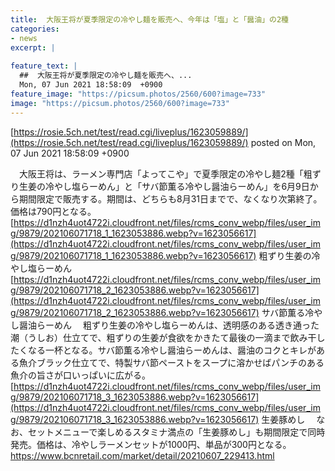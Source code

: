```yaml
---
title:  大阪王将が夏季限定の冷やし麺を販売へ、今年は「塩」と「醤油」の2種  
categories:
- news
excerpt: |
  
feature_text: |
  ##  大阪王将が夏季限定の冷やし麺を販売へ、...
  Mon, 07 Jun 2021 18:58:09  +0900
feature_image: "https://picsum.photos/2560/600?image=733"
image: "https://picsum.photos/2560/600?image=733"
---
```


[https://rosie.5ch.net/test/read.cgi/liveplus/1623059889/](https://rosie.5ch.net/test/read.cgi/liveplus/1623059889/)
posted on Mon, 07 Jun 2021 18:58:09  +0900

<!--more-->

　大阪王将は、ラーメン専門店「よってこや」で夏季限定の冷やし麺2種「粗ずり生姜の冷やし塩らーめん」と「サバ節薫る冷やし醤油らーめん」を6月9日から期間限定で販売する。期間は、どちらも8月31日までで、なくなり次第終了。価格は790円となる。 [https://d1nzh4uot4722i.cloudfront.net/files/rcms_conv_webp/files/user_img/9879/202106071718_1_1623053886.webp?v=1623056617](https://d1nzh4uot4722i.cloudfront.net/files/rcms_conv_webp/files/user_img/9879/202106071718_1_1623053886.webp?v=1623056617) 粗ずり生姜の冷やし塩らーめん [https://d1nzh4uot4722i.cloudfront.net/files/rcms_conv_webp/files/user_img/9879/202106071718_2_1623053886.webp?v=1623056617](https://d1nzh4uot4722i.cloudfront.net/files/rcms_conv_webp/files/user_img/9879/202106071718_2_1623053886.webp?v=1623056617) サバ節薫る冷やし醤油らーめん 　粗ずり生姜の冷やし塩らーめんは、透明感のある透き通った潮（うしお）仕立てで、粗ずりの生姜が食欲をかきたて最後の一滴まで飲み干したくなる一杯となる。サバ節薫る冷やし醤油らーめんは、醤油のコクとキレがある魚介ブラック仕立てで、特製サバ節ペーストをスープに溶かせばパンチのある魚介の旨さが口いっぱいに広がる。 [https://d1nzh4uot4722i.cloudfront.net/files/rcms_conv_webp/files/user_img/9879/202106071718_3_1623053886.webp?v=1623056617](https://d1nzh4uot4722i.cloudfront.net/files/rcms_conv_webp/files/user_img/9879/202106071718_3_1623053886.webp?v=1623056617) 生姜豚めし 　なお、セットメニューで楽しめるスタミナ満点の「生姜豚めし」も期間限定で同時発売。価格は、冷やしラーメンセットが1000円、単品が300円となる。 https://www.bcnretail.com/market/detail/20210607_229413.html
